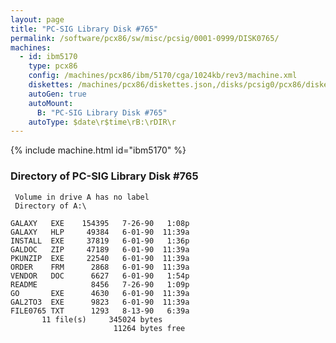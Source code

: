 ```yaml
---
layout: page
title: "PC-SIG Library Disk #765"
permalink: /software/pcx86/sw/misc/pcsig/0001-0999/DISK0765/
machines:
  - id: ibm5170
    type: pcx86
    config: /machines/pcx86/ibm/5170/cga/1024kb/rev3/machine.xml
    diskettes: /machines/pcx86/diskettes.json,/disks/pcsig0/pcx86/diskettes.json
    autoGen: true
    autoMount:
      B: "PC-SIG Library Disk #765"
    autoType: $date\r$time\rB:\rDIR\r
---
```


{% include machine.html id="ibm5170" %}

### Directory of PC-SIG Library Disk #765

     Volume in drive A has no label
     Directory of A:\

    GALAXY   EXE    154395   7-26-90   1:08p
    GALAXY   HLP     49384   6-01-90  11:39a
    INSTALL  EXE     37819   6-01-90   1:36p
    GALDOC   ZIP     47189   6-01-90  11:39a
    PKUNZIP  EXE     22540   6-01-90  11:39a
    ORDER    FRM      2868   6-01-90  11:39a
    VENDOR   DOC      6627   6-01-90   1:54p
    README            8456   7-26-90   1:09p
    GO       EXE      4630   6-01-90  11:39a
    GAL2TO3  EXE      9823   6-01-90  11:39a
    FILE0765 TXT      1293   8-13-90   6:39a
           11 file(s)     345024 bytes
                           11264 bytes free

